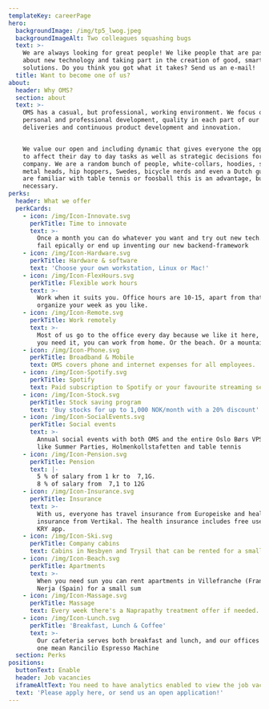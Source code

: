 ```yaml
---
templateKey: careerPage
hero:
  backgroundImage: /img/tp5_lwog.jpeg
  backgroundImageAlt: Two colleagues squashing bugs
  text: >-
    We are always looking for great people! We like people that are passionate
    about new technology and taking part in the creation of good, smart
    solutions. Do you think you got what it takes? Send us an e-mail!
  title: Want to become one of us?
about:
  header: Why OMS?
  section: about
  text: >-
    OMS has a casual, but professional, working environment. We focus on
    personal and professional development, quality in each part of our
    deliveries and continuous product development and innovation.


    We value our open and including dynamic that gives everyone the opportunity
    to affect their day to day tasks as well as strategic decisions for the
    company. We are a random bunch of people, white-collars, hoodies, skaters,
    metal heads, hip hoppers, Swedes, bicycle nerds and even a Dutch guy. If you
    are familiar with table tennis or foosball this is an advantage, but not
    necessary.
perks:
  header: What we offer
  perkCards:
    - icon: /img/Icon-Innovate.svg
      perkTitle: Time to innovate
      text: >-
        Once a month you can do whatever you want and try out new tech. You can
        fail epically or end up inventing our new backend-framework
    - icon: /img/Icon-Hardware.svg
      perkTitle: Hardware & software
      text: 'Choose your own workstation, Linux or Mac!'
    - icon: /img/Icon-FlexHours.svg
      perkTitle: Flexible work hours
      text: >-
        Work when it suits you. Office hours are 10-15, apart from that you
        organize your week as you like.
    - icon: /img/Icon-Remote.svg
      perkTitle: Work remotely
      text: >-
        Most of us go to the office every day because we like it here, but if
        you need it, you can work from home. Or the beach. Or a mountaintop.
    - icon: /img/Icon-Phone.svg
      perkTitle: Broadband & Mobile
      text: OMS covers phone and internet expenses for all employees.
    - icon: /img/Icon-Spotify.svg
      perkTitle: Spotify
      text: Paid subscription to Spotify or your favourite streaming service
    - icon: /img/Icon-Stock.svg
      perkTitle: Stock saving program
      text: 'Buy stocks for up to 1,000 NOK/month with a 20% discount'
    - icon: /img/Icon-SocialEvents.svg
      perkTitle: Social events
      text: >-
        Annual social events with both OMS and the entire Oslo Børs VPS Group
        like Summer Parties, Holmenkollstafetten and table tennis
    - icon: /img/Icon-Pension.svg
      perkTitle: Pension
      text: |-
        5 % of salary from 1 kr to  7,1G.
        8 % of salary from  7,1 to 12G
    - icon: /img/Icon-Insurance.svg
      perkTitle: Insurance
      text: >-
        With us, everyone has travel insurance from Europeiske and health
        insurance from Vertikal. The health insurance includes free use of the
        KRY app.
    - icon: /img/Icon-Ski.svg
      perkTitle: Company cabins
      text: Cabins in Nesbyen and Trysil that can be rented for a small sum
    - icon: /img/Icon-Beach.svg
      perkTitle: Apartments
      text: >-
        When you need sun you can rent apartments in Villefranche (France) and
        Nerja (Spain) for a small sum
    - icon: /img/Icon-Massage.svg
      perkTitle: Massage
      text: Every week there's a Naprapathy treatment offer if needed.
    - icon: /img/Icon-Lunch.svg
      perkTitle: 'Breakfast, Lunch & Coffee'
      text: >-
        Our cafeteria serves both breakfast and lunch, and our offices include
        one mean Rancilio Espresso Machine
  section: Perks
positions:
  buttonText: Enable
  header: Job vacancies
  iframeAltText: You need to have analytics enabled to view the job vacancies
  text: 'Please apply here, or send us an open application!'
---
```


